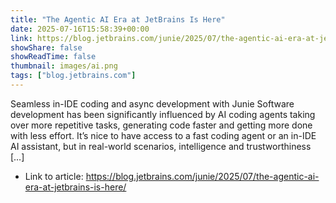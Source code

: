 ```yaml
---
title: "The Agentic AI Era at JetBrains Is Here"
date: 2025-07-16T15:58:39+00:00
link: https://blog.jetbrains.com/junie/2025/07/the-agentic-ai-era-at-jetbrains-is-here/
showShare: false
showReadTime: false
thumbnail: images/ai.png
tags: ["blog.jetbrains.com"]
---
```

Seamless in-IDE coding and async development with Junie Software development has been significantly influenced by AI coding agents taking over more repetitive tasks, generating code faster and getting more done with less effort. It’s nice to have access to a fast coding agent or an in-IDE AI assistant, but in real-world scenarios, intelligence and trustworthiness […]

- Link to article: https://blog.jetbrains.com/junie/2025/07/the-agentic-ai-era-at-jetbrains-is-here/